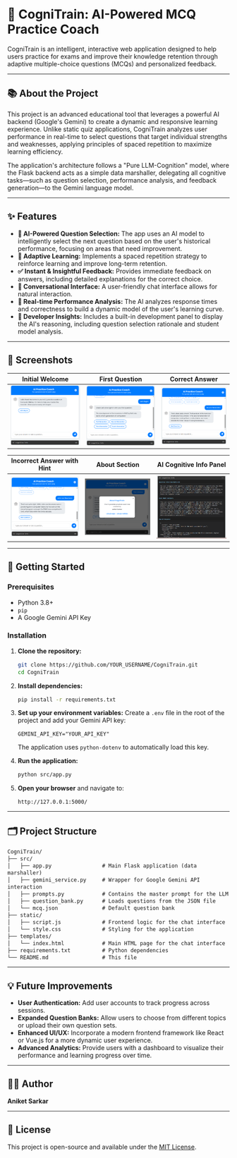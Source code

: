 # 🧠 CogniTrain: AI-Powered MCQ Practice Coach

CogniTrain is an intelligent, interactive web application designed to help users practice for exams and improve their knowledge retention through adaptive multiple-choice questions (MCQs) and personalized feedback.

---

## 📚 About the Project

This project is an advanced educational tool that leverages a powerful AI backend (Google's Gemini) to create a dynamic and responsive learning experience. Unlike static quiz applications, CogniTrain analyzes user performance in real-time to select questions that target individual strengths and weaknesses, applying principles of spaced repetition to maximize learning efficiency.

The application's architecture follows a "Pure LLM-Cognition" model, where the Flask backend acts as a simple data marshaller, delegating all cognitive tasks—such as question selection, performance analysis, and feedback generation—to the Gemini language model.

---

## ✨ Features

- **🤖 AI-Powered Question Selection:** The app uses an AI model to intelligently select the next question based on the user's historical performance, focusing on areas that need improvement.
- **🔄 Adaptive Learning:** Implements a spaced repetition strategy to reinforce learning and improve long-term retention.
- **✅ Instant & Insightful Feedback:** Provides immediate feedback on answers, including detailed explanations for the correct choice.
- **💬 Conversational Interface:** A user-friendly chat interface allows for natural interaction.
- **🧠 Real-time Performance Analysis:** The AI analyzes response times and correctness to build a dynamic model of the user's learning curve.
- **🔧 Developer Insights:** Includes a built-in development panel to display the AI's reasoning, including question selection rationale and student model analysis.

---

## 📸 Screenshots

| Initial Welcome | First Question | Correct Answer |
| :---: | :---: | :---: |
| ![Initial Welcome](assets/Initial_Welcome.png) | ![First Question](assets/First_Question.png) | ![Correct Answer](assets/Correct_Answer.png) |

| Incorrect Answer with Hint | About Section | AI Cognitive Info Panel |
| :---: | :---: | :---: |
| ![Incorrect Answer with Hint](assets/Incorrect_Answer_with_Hint1.png) | ![About Section](assets/About_Section.png) | ![AI Cognitive Info Panel](assets/AI_Cognitive_Info_Panel.png) |


---

## 🚀 Getting Started

### Prerequisites

- Python 3.8+
- `pip`
- A Google Gemini API Key

### Installation

1.  **Clone the repository:**
    ```bash
    git clone https://github.com/YOUR_USERNAME/CogniTrain.git
    cd CogniTrain
    ```

2.  **Install dependencies:**
    ```bash
    pip install -r requirements.txt
    ```

3.  **Set up your environment variables:**
    Create a `.env` file in the root of the project and add your Gemini API key:
    ```
    GEMINI_API_KEY="YOUR_API_KEY"
    ```
    The application uses `python-dotenv` to automatically load this key.

4.  **Run the application:**
    ```bash
    python src/app.py
    ```

5.  **Open your browser** and navigate to:
    ```
    http://127.0.0.1:5000/
    ```

---

## 🗂️ Project Structure

```
CogniTrain/
├── src/
│   ├── app.py                # Main Flask application (data marshaller)
│   ├── gemini_service.py     # Wrapper for Google Gemini API interaction
│   ├── prompts.py            # Contains the master prompt for the LLM
│   ├── question_bank.py      # Loads questions from the JSON file
│   └── mcq.json              # Default question bank
├── static/
│   ├── script.js             # Frontend logic for the chat interface
│   └── style.css             # Styling for the application
├── templates/
│   └── index.html            # Main HTML page for the chat interface
├── requirements.txt          # Python dependencies
└── README.md                 # This file
```

---

## 💡 Future Improvements

- **User Authentication:** Add user accounts to track progress across sessions.
- **Expanded Question Banks:** Allow users to choose from different topics or upload their own question sets.
- **Enhanced UI/UX:** Incorporate a modern frontend framework like React or Vue.js for a more dynamic user experience.
- **Advanced Analytics:** Provide users with a dashboard to visualize their performance and learning progress over time.

---

## 👨‍💻 Author

**Aniket Sarkar**

---

## 📄 License

This project is open-source and available under the [MIT License](LICENSE).